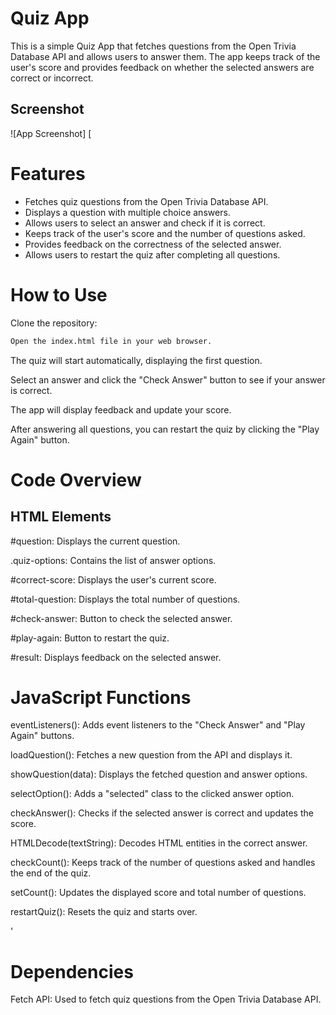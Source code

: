 # Quiz App

This is a simple Quiz App that fetches questions from the Open Trivia Database API and allows users to answer them. The app keeps track of the user's score and provides feedback on whether the selected answers are correct or incorrect.

## Screenshot
![App Screenshot] [

# Features
- Fetches quiz questions from the Open Trivia Database API.
- Displays a question with multiple choice answers.
- Allows users to select an answer and check if it is correct.
- Keeps track of the user's score and the number of questions asked.
- Provides feedback on the correctness of the selected answer.
- Allows users to restart the quiz after completing all questions.


# How to Use

Clone the repository:
```bash
Open the index.html file in your web browser.
```

The quiz will start automatically, displaying the first question.

Select an answer and click the "Check Answer" button to see if your answer is correct.

The app will display feedback and update your score.

After answering all questions, you can restart the quiz by clicking the "Play Again" button.

# Code Overview

## HTML Elements
#question: Displays the current question.

.quiz-options: Contains the list of answer options.

#correct-score: Displays the user's current score.

#total-question: Displays the total number of questions.

#check-answer: Button to check the selected answer.

#play-again: Button to restart the quiz.

#result: Displays feedback on the selected answer.

# JavaScript Functions
eventListeners(): Adds event listeners to the "Check Answer" and "Play Again" buttons.

loadQuestion(): Fetches a new question from the API and displays it.

showQuestion(data): Displays the fetched question and answer options.

selectOption(): Adds a "selected" class to the clicked answer option.

checkAnswer(): Checks if the selected answer is correct and updates the score.

HTMLDecode(textString): Decodes HTML entities in the correct answer.

checkCount(): Keeps track of the number of questions asked and handles the end of the quiz.

setCount(): Updates the displayed score and total number of questions.

restartQuiz(): Resets the quiz and starts over.

'
# Dependencies

Fetch API: Used to fetch quiz questions from the Open Trivia Database API.
